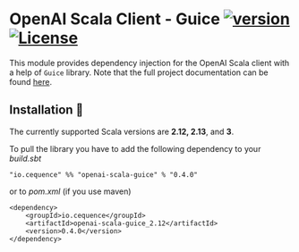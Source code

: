 # OpenAI Scala Client - Guice [![version](https://img.shields.io/badge/version-0.4.0-green.svg)](https://cequence.io) [![License](https://img.shields.io/badge/License-MIT-lightgrey.svg)](https://opensource.org/licenses/MIT)

This module provides dependency injection for the OpenAI Scala client with a help of `Guice` library.
Note that the full project documentation can be found [here](../README.md).

## Installation 🚀

The currently supported Scala versions are **2.12, 2.13**, and **3**.

To pull the library you have to add the following dependency to your *build.sbt*

```
"io.cequence" %% "openai-scala-guice" % "0.4.0"
```

or to *pom.xml* (if you use maven)

```
<dependency>
    <groupId>io.cequence</groupId>
    <artifactId>openai-scala-guice_2.12</artifactId>
    <version>0.4.0</version>
</dependency>
```
